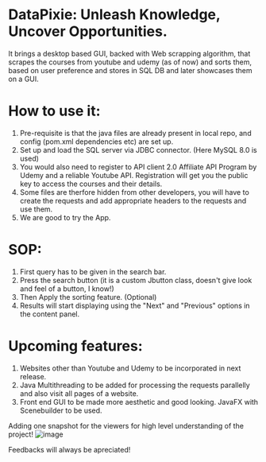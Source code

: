 # DataPixie: Unleash Knowledge, Uncover Opportunities.
It brings a desktop based GUI, backed with Web scrapping algorithm, that scrapes the courses from youtube and udemy (as of now) and sorts them, based on user preference and stores in SQL DB and later showcases them on a GUI.

# How to use it:
1. Pre-requisite is that the java files are already present in local repo, and config (pom.xml dependencies etc) are set up.
2. Set up and load the SQL server via JDBC connector. (Here MySQL 8.0 is used)
3. You would also need to register to API client 2.0 Affiliate API Program by Udemy and a reliable Youtube API. Registration will get you the public key to access
the courses and their details.
4. Some files are therfore hidden from other developers, you will have to create the requests and add appropriate headers to the requests and use them.
5. We are good to try the App.

# SOP:
1. First query has to be given in the search bar.
2. Press the search button (it is a custom Jbutton class, doesn't give look and feel of a button, I know!)
3. Then Apply the sorting feature. (Optional)
4. Results will start displaying using the "Next" and "Previous" options in the content panel.

# Upcoming features:
1. Websites other than Youtube and Udemy to be incorporated in next release. 
2. Java Multithreading to be added for processing the requests parallelly and also visit all pages of a website.
3. Front end GUI to be made more aesthetic and good looking. JavaFX with Scenebuilder to be used.


Adding one snapshot for the viewers for high level understanding of the project!
![image](https://github.com/abhayjohri23/SkillScraper/assets/124622368/33853f6b-8ea0-4c60-b433-9f39671ec677)

Feedbacks will always be apreciated!
